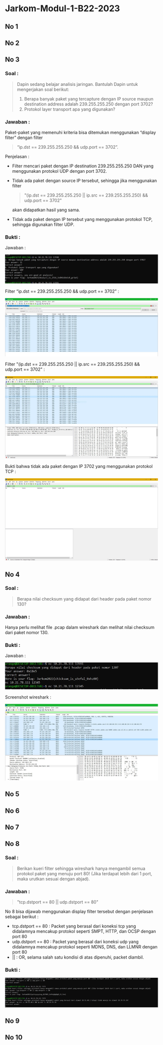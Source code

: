 # Jarkom-Modul-1-B22-2023

## No 1

## No 2

## No 3

### Soal :

> Dapin sedang belajar analisis jaringan. Bantulah Dapin untuk mengerjakan soal berikut:
> 1. Berapa banyak paket yang tercapture dengan IP source maupun destination address adalah 239.255.255.250 dengan port 3702?
> 2. Protokol layer transport apa yang digunakan?

### Jawaban :

Paket-paket yang memenuhi kriteria bisa ditemukan menggunakan “display filter” dengan filter 

> “ip.dst == 239.255.255.250 && udp.port == 3702”.

Penjelasan :

- Filter mencari paket dengan IP destination 239.255.255.250 DAN yang menggunakan protokol UDP dengan port 3702.
- Tidak ada paket dengan source IP tersebut, sehingga jika menggunakan filter 

    > "(ip.dst == 239.255.255.250 || ip.src == 239.255.255.250) && udp.port == 3702" 

    akan didapatkan hasil yang sama.
- Tidak ada paket dengan IP tersebut yang menggunakan protokol TCP, sehingga digunakan filter UDP.

### Bukti :

Jawaban :

<img src="./Images/3/Ans3.JPG">

Filter “ip.dst == 239.255.255.250 && udp.port == 3702” :

<img src="./Images/3/Proof3-1.JPG">

Filter "(ip.dst == 239.255.255.250 || ip.src == 239.255.255.250) && udp.port == 3702" :

<img src="./Images/3/Proof3-2.JPG">

Bukti bahwa tidak ada paket dengan IP 3702 yang menggunakan protokol TCP :

<img src="./Images/3/Proof3-3.JPG">

## No 4

### Soal :

> Berapa nilai checksum yang didapat dari header pada paket nomor 130?

### Jawaban :

Hanya perlu melihat file .pcap dalam wireshark dan melihat nilai checksum dari paket nomor 130.

### Bukti :

Jawaban :

<img src="./Images/4/Ans.JPG">

Screenshot wireshark :

<img src="./Images/4/Proof.JPG">

## No 5

## No 6

## No 7

## No 8

### Soal :

> Berikan kueri filter sehingga wireshark hanya mengambil semua protokol paket yang menuju port 80! (Jika terdapat lebih dari 1 port, maka urutkan sesuai dengan abjad).

### Jawaban :

> "tcp.dstport == 80 || udp.dstport == 80"

No 8 bisa dijawab menggunakan display filter tersebut dengan penjelasan sebagai berikut :

- tcp.dstport == 80 : Packet yang berasal dari koneksi tcp yang didalamnya mencakup protokol seperti SMPT, HTTP, dan OCSP dengan port 80
- udp.dstport == 80 : Packet yang berasal dari koneksi udp yang didalamnya mencakup protokol seperti MDNS, DNS, dan LLMNR dengan port 80
- || : OR, selama salah satu kondisi di atas dipenuhi, packet diambil.

### Bukti :

<img src="./Images/8/Proof.JPG">

## No 9

## No 10